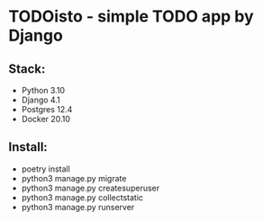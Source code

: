 # TODOisto - simple TODO app by Django

## Stack: 
- Python 3.10
- Django 4.1
- Postgres 12.4
- Docker 20.10

## Install:
- poetry install
- python3 manage.py migrate
- python3 manage.py createsuperuser
- python3 manage.py collectstatic
- python3 manage.py runserver